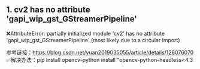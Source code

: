 ## 1. cv2 has no attribute 'gapi_wip_gst_GStreamerPipeline'
❌AttributeError: partially initialized module 'cv2' has no attribute 'gapi_wip_gst_GStreamerPipeline' (most likely due to a circular import)

参考链接：https://blog.csdn.net/yuan2019035055/article/details/128076070
✅解决办法：pip install opencv-python install "opencv-python-headless<4.3

